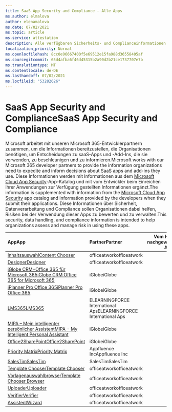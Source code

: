 ```yaml
---
title: SaaS App Security and Compliance – Alle Apps
ms.author: elmalova
author: elenamalova
ms.date: 07/02/2021
ms.topic: article
ms.service: attestation
description: Alle verfügbaren Sicherheits- und Complianceinformationen für alle SaaS-Apps.
localization_priority: Normal
ms.openlocfilehash: 8cc0e96667400f5e69512e15fa988d36558405af
ms.sourcegitcommit: 65d4afba6f46d45315b2a90d2b21ce1737707e7b
ms.translationtype: MT
ms.contentlocale: de-DE
ms.lasthandoff: 07/02/2021
ms.locfileid: "53282626"
---
```

# <a name="saas-app-security-and-compliance"></a><span data-ttu-id="6d4c1-103">SaaS App Security and Compliance</span><span class="sxs-lookup"><span data-stu-id="6d4c1-103">SaaS App Security and Compliance</span></span>

<span data-ttu-id="6d4c1-104">Microsoft arbeitet mit unseren Microsoft 365-Entwicklerpartnern zusammen, um die Informationen bereitzustellen, die Organisationen benötigen, um Entscheidungen zu saaS-Apps und -Add-Ins, die sie verwenden, zu beschleunigen und zu informieren.</span><span class="sxs-lookup"><span data-stu-id="6d4c1-104">Microsoft works with our Microsoft 365 developer partners to provide the information organizations need to expedite and inform decisions about SaaS apps and add-ins they use.</span></span> <span data-ttu-id="6d4c1-105">Diese Informationen werden mit Informationen aus dem [Microsoft Cloud App Security](https://www.microsoft.com/en-us/enterprise-mobility-security/cloud-app-security)-App-Katalog und mit vom Entwickler beim Einreichen ihrer Anwendungen zur Verfügung gestellten Informationen ergänzt.</span><span class="sxs-lookup"><span data-stu-id="6d4c1-105">The information is supplemented with information from the [Microsoft Cloud App Security](https://www.microsoft.com/en-us/enterprise-mobility-security/cloud-app-security) app catalog and information provided by the developers when they submit their applications.</span></span> <span data-ttu-id="6d4c1-106">Diese Informationen über Sicherheit, Datenverarbeitung und Compliance sollen Organisationen dabei helfen, Risiken bei der Verwendung dieser Apps zu bewerten und zu verwalten.</span><span class="sxs-lookup"><span data-stu-id="6d4c1-106">This security, data handling, and compliance information is intended to help organizations assess and manage risk in using these apps.</span></span>

| <span data-ttu-id="6d4c1-107">**App**</span><span class="sxs-lookup"><span data-stu-id="6d4c1-107">**App**</span></span> | <span data-ttu-id="6d4c1-108">**Partner**</span><span class="sxs-lookup"><span data-stu-id="6d4c1-108">**Partner**</span></span> | <span data-ttu-id="6d4c1-109">**Vom Herausgeber nachgewiesen**</span><span class="sxs-lookup"><span data-stu-id="6d4c1-109">**Publisher Attested**</span></span> | <span data-ttu-id="6d4c1-110">**Zertifiziert**</span><span class="sxs-lookup"><span data-stu-id="6d4c1-110">**Certified**</span></span> |
|:--------|:------------|:----------------------:|:-------------:|
| [<span data-ttu-id="6d4c1-111">Inhaltsauswahl</span><span class="sxs-lookup"><span data-stu-id="6d4c1-111">Content Chooser</span></span>](./officeatwork-content-chooser.md) | <span data-ttu-id="6d4c1-112">officeatwork</span><span class="sxs-lookup"><span data-stu-id="6d4c1-112">officeatwork</span></span> | <span data-ttu-id="6d4c1-113">**✓**</span><span class="sxs-lookup"><span data-stu-id="6d4c1-113">**✓**</span></span> |  |
| [<span data-ttu-id="6d4c1-114">Designer</span><span class="sxs-lookup"><span data-stu-id="6d4c1-114">Designer</span></span>](./officeatwork-designer.md) | <span data-ttu-id="6d4c1-115">officeatwork</span><span class="sxs-lookup"><span data-stu-id="6d4c1-115">officeatwork</span></span> | <span data-ttu-id="6d4c1-116">**✓**</span><span class="sxs-lookup"><span data-stu-id="6d4c1-116">**✓**</span></span> |  |
| [<span data-ttu-id="6d4c1-117">iGlobe CRM-Office 365 für Microsoft 365</span><span class="sxs-lookup"><span data-stu-id="6d4c1-117">iGlobe CRM Office 365 for Microsoft 365</span></span>](./iglobe-crm-office-365-for-microsoft.md) | <span data-ttu-id="6d4c1-118">iGlobe</span><span class="sxs-lookup"><span data-stu-id="6d4c1-118">iGlobe</span></span> | <span data-ttu-id="6d4c1-119">**✓**</span><span class="sxs-lookup"><span data-stu-id="6d4c1-119">**✓**</span></span> |  |
| [<span data-ttu-id="6d4c1-120">iPlanner Pro Office 365</span><span class="sxs-lookup"><span data-stu-id="6d4c1-120">iPlanner Pro Office 365</span></span>](./iglobe-iplanner-pro-office-365.md) | <span data-ttu-id="6d4c1-121">iGlobe</span><span class="sxs-lookup"><span data-stu-id="6d4c1-121">iGlobe</span></span> | <span data-ttu-id="6d4c1-122">**✓**</span><span class="sxs-lookup"><span data-stu-id="6d4c1-122">**✓**</span></span> |  |
| [<span data-ttu-id="6d4c1-123">LMS365</span><span class="sxs-lookup"><span data-stu-id="6d4c1-123">LMS365</span></span>](./elearningforce-international-aps-lms365.md) | <span data-ttu-id="6d4c1-124">ELEARNINGFORCE International Aps</span><span class="sxs-lookup"><span data-stu-id="6d4c1-124">ELEARNINGFORCE International Aps</span></span> | <span data-ttu-id="6d4c1-125">**✓**</span><span class="sxs-lookup"><span data-stu-id="6d4c1-125">**✓**</span></span> | <img alt="Certified application badge" src="../media/certified-badge.png" height="25" width="25" /> |
| [<span data-ttu-id="6d4c1-126">MIPA – Mein intelligenter persönlicher Assistent</span><span class="sxs-lookup"><span data-stu-id="6d4c1-126">MIPA - My Intelligent Personal Assistant</span></span>](./iglobe-mipa-my-intelligent-personal-assistant.md) | <span data-ttu-id="6d4c1-127">iGlobe</span><span class="sxs-lookup"><span data-stu-id="6d4c1-127">iGlobe</span></span> | <span data-ttu-id="6d4c1-128">**✓**</span><span class="sxs-lookup"><span data-stu-id="6d4c1-128">**✓**</span></span> |  |
| [<span data-ttu-id="6d4c1-129">Office2SharePoint</span><span class="sxs-lookup"><span data-stu-id="6d4c1-129">Office2SharePoint</span></span>](./iglobe-office2sharepoint.md) | <span data-ttu-id="6d4c1-130">iGlobe</span><span class="sxs-lookup"><span data-stu-id="6d4c1-130">iGlobe</span></span> | <span data-ttu-id="6d4c1-131">**✓**</span><span class="sxs-lookup"><span data-stu-id="6d4c1-131">**✓**</span></span> |  |
| [<span data-ttu-id="6d4c1-132">Priority Matrix</span><span class="sxs-lookup"><span data-stu-id="6d4c1-132">Priority Matrix</span></span>](./appfluence-inc-priority-matrix.md) | <span data-ttu-id="6d4c1-133">Appfluence Inc</span><span class="sxs-lookup"><span data-stu-id="6d4c1-133">Appfluence Inc</span></span> | <span data-ttu-id="6d4c1-134">**✓**</span><span class="sxs-lookup"><span data-stu-id="6d4c1-134">**✓**</span></span> | <img alt="Certified application badge" src="../media/certified-badge.png" height="25" width="25" /> |
| [<span data-ttu-id="6d4c1-135">SalesTim</span><span class="sxs-lookup"><span data-stu-id="6d4c1-135">SalesTim</span></span>](./salestim.md) | <span data-ttu-id="6d4c1-136">SalesTim</span><span class="sxs-lookup"><span data-stu-id="6d4c1-136">SalesTim</span></span> | <span data-ttu-id="6d4c1-137">**✓**</span><span class="sxs-lookup"><span data-stu-id="6d4c1-137">**✓**</span></span> |  |
| [<span data-ttu-id="6d4c1-138">Template Chooser</span><span class="sxs-lookup"><span data-stu-id="6d4c1-138">Template Chooser</span></span>](./officeatwork-template-chooser.md) | <span data-ttu-id="6d4c1-139">officeatwork</span><span class="sxs-lookup"><span data-stu-id="6d4c1-139">officeatwork</span></span> | <span data-ttu-id="6d4c1-140">**✓**</span><span class="sxs-lookup"><span data-stu-id="6d4c1-140">**✓**</span></span> |  |
| [<span data-ttu-id="6d4c1-141">Vorlagenauswahlbrowser</span><span class="sxs-lookup"><span data-stu-id="6d4c1-141">Template Chooser Browser</span></span>](./officeatwork-template-chooser-browser.md) | <span data-ttu-id="6d4c1-142">officeatwork</span><span class="sxs-lookup"><span data-stu-id="6d4c1-142">officeatwork</span></span> | <span data-ttu-id="6d4c1-143">**✓**</span><span class="sxs-lookup"><span data-stu-id="6d4c1-143">**✓**</span></span> |  |
| [<span data-ttu-id="6d4c1-144">Uploader</span><span class="sxs-lookup"><span data-stu-id="6d4c1-144">Uploader</span></span>](./officeatwork-uploader.md) | <span data-ttu-id="6d4c1-145">officeatwork</span><span class="sxs-lookup"><span data-stu-id="6d4c1-145">officeatwork</span></span> | <span data-ttu-id="6d4c1-146">**✓**</span><span class="sxs-lookup"><span data-stu-id="6d4c1-146">**✓**</span></span> |  |
| [<span data-ttu-id="6d4c1-147">Verifier</span><span class="sxs-lookup"><span data-stu-id="6d4c1-147">Verifier</span></span>](./officeatwork-verifier.md) | <span data-ttu-id="6d4c1-148">officeatwork</span><span class="sxs-lookup"><span data-stu-id="6d4c1-148">officeatwork</span></span> | <span data-ttu-id="6d4c1-149">**✓**</span><span class="sxs-lookup"><span data-stu-id="6d4c1-149">**✓**</span></span> |  |
| [<span data-ttu-id="6d4c1-150">Assistent</span><span class="sxs-lookup"><span data-stu-id="6d4c1-150">Wizard</span></span>](./officeatwork-wizard.md) | <span data-ttu-id="6d4c1-151">officeatwork</span><span class="sxs-lookup"><span data-stu-id="6d4c1-151">officeatwork</span></span> | <span data-ttu-id="6d4c1-152">**✓**</span><span class="sxs-lookup"><span data-stu-id="6d4c1-152">**✓**</span></span> |  |

